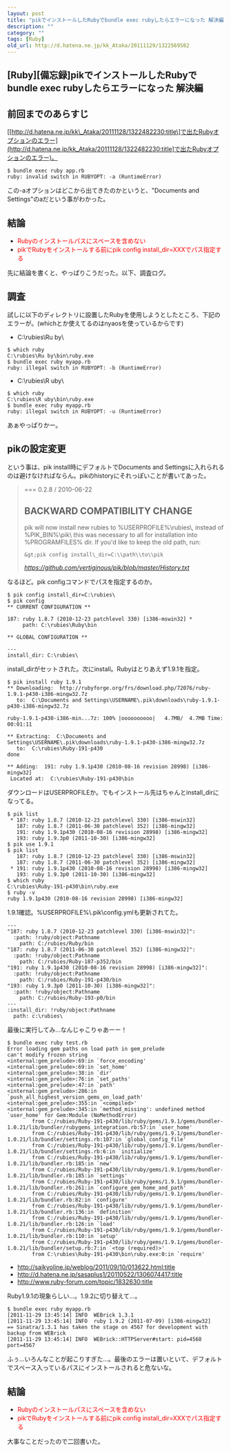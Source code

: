 ```yaml
---
layout: post
title: "pikでインストールしたRubyでbundle exec rubyしたらエラーになった 解決編"
description: ""
category: ""
tags: [Ruby]
old_url: http://d.hatena.ne.jp/kk_Ataka/20111129/1322569582
---
```


\[Ruby\]\[備忘録\]pikでインストールしたRubyでbundle exec rubyしたらエラーになった 解決編
----------------------------------------------------------------------------------------

前回までのあらすじ
------------------

\[[http://d.hatena.ne.jp/kk\_Ataka/20111128/1322482230:title\]で出たRubyオプションのエラー](http://d.hatena.ne.jp/kk_Ataka/20111128/1322482230:title]で出たRubyオプションのエラー)。

    $ bundle exec ruby app.rb
    ruby: invalid switch in RUBYOPT: -a (RuntimeError)

この-aオプションはどこから出てきたのかというと、"Documents and Settings"のaだという事がわかった。

結論
----

-   <span class="deco" style="color:#FF0000;">Rubyのインストールパスにスペースを含めない</span>
-   <span class="deco" style="color:#FF0000;">pikでRubyをインストールする前にpik config install\_dir=XXXでパス指定する</span>

先に結論を書くと、やっぱりこうだった。以下、調査ログ。

調査
----

試しに以下のディレクトリに設置したRubyを使用しようとしたところ、下記のエラーが。(whichとか使えてるのはnyaosを使っているからです)

-   C:\\rubies\\Ru by\\

<!-- -->

    $ which ruby
    C:\rubies\Ru by\bin\ruby.exe
    $ bundle exec ruby myapp.rb
    ruby: illegal switch in RUBYOPT: -b (RuntimeError)

-   C:\\rubies\\R uby\\

<!-- -->

    $ which ruby
    C:\rubies\R uby\bin\ruby.exe
    $ bundle exec ruby myapp.rb
    ruby: illegal switch in RUBYOPT: -u (RuntimeError)

あぁやっぱりかー。

pikの設定変更
-------------

という事は、pik install時にデフォルトでDocuments and Settingsに入れられるのは避けなければならん。pikのhistoryにそれっぽいことが書いてあった。

> === 0.2.8 / 2010-06-22
>
> BACKWARD COMPATIBILITY CHANGE
> -----------------------------
>
>   pik will now install new rubies to %USERPROFILE%\\rubies\\, instead of %PIK\_BIN%\\pik\\ this was necessary to all for installation into %PROGRAMFILES% dir. If you'd like to keep the old path, run:
>
>     &gt;pik config install\_dir=C:\\path\\to\\pik
>
> <cite><https://github.com/vertiginous/pik/blob/master/History.txt></cite>

なるほど。pik configコマンドでパスを指定するのか。

    $ pik config install_dir=C:\rubies\
    $ pik config
    ** CURRENT CONFIGURATION **

    187: ruby 1.8.7 (2010-12-23 patchlevel 330) [i386-mswin32] *
         path: C:\rubies\Ruby\bin

    ** GLOBAL CONFIGURATION **

    ---
    install_dir: C:\rubies\

install\_dirがセットされた。次にinstall。Rubyはとりあえず1.9.1を指定。

    $ pik install ruby 1.9.1
    ** Downloading:  http://rubyforge.org/frs/download.php/72076/ruby-1.9.1-p430-i386-mingw32.7z
       to:  C:\Documents and Settings\USERNAME\.pik\downloads\ruby-1.9.1-p430-i386-mingw32.7z

    ruby-1.9.1-p430-i386-min...7z: 100% |oooooooooo|   4.7MB/  4.7MB Time: 00:01:11

    ** Extracting:  C:\Documents and Settings\USERNAME\.pik\downloads\ruby-1.9.1-p430-i386-mingw32.7z
       to:  C:\rubies\Ruby-191-p430
    done

    ** Adding:  191: ruby 1.9.1p430 (2010-08-16 revision 28998) [i386-mingw32]
     Located at:  C:\rubies\Ruby-191-p430\bin

ダウンロードはUSERPROFILEか。でもインストール先はちゃんとinstall\_dirになってる。

    $ pik list
     * 187: ruby 1.8.7 (2010-12-23 patchlevel 330) [i386-mswin32]
       187: ruby 1.8.7 (2011-06-30 patchlevel 352) [i386-mingw32]
       191: ruby 1.9.1p430 (2010-08-16 revision 28998) [i386-mingw32]
       193: ruby 1.9.3p0 (2011-10-30) [i386-mingw32]
    $ pik use 1.9.1
    $ pik list
       187: ruby 1.8.7 (2010-12-23 patchlevel 330) [i386-mswin32]
       187: ruby 1.8.7 (2011-06-30 patchlevel 352) [i386-mingw32]
     * 191: ruby 1.9.1p430 (2010-08-16 revision 28998) [i386-mingw32]
       193: ruby 1.9.3p0 (2011-10-30) [i386-mingw32]
    $ which ruby
    C:\rubies\Ruby-191-p430\bin\ruby.exe
    $ ruby -v
    ruby 1.9.1p430 (2010-08-16 revision 28998) [i386-mingw32]

1.9.1確認。%USERPROFILE%\\.pik\\config.ymlも更新されてた。

    --- 
    "187: ruby 1.8.7 (2010-12-23 patchlevel 330) [i386-mswin32]": 
      :path: !ruby/object:Pathname 
        path: C:/rubies/Ruby/bin
    "187: ruby 1.8.7 (2011-06-30 patchlevel 352) [i386-mingw32]": 
      :path: !ruby/object:Pathname 
        path: C:/rubies/Ruby-187-p352/bin
    "191: ruby 1.9.1p430 (2010-08-16 revision 28998) [i386-mingw32]": 
      :path: !ruby/object:Pathname 
        path: C:/rubies/Ruby-191-p430/bin
    "193: ruby 1.9.3p0 (2011-10-30) [i386-mingw32]": 
      :path: !ruby/object:Pathname 
        path: C:/rubies/Ruby-193-p0/bin
    --- 
    :install_dir: !ruby/object:Pathname 
      path: c:\rubies\

最後に実行してみ…なんじゃこりゃあーー！

    $ bundle exec ruby test.rb
    Error loading gem paths on load path in gem_prelude
    can't modify frozen string
    <internal:gem_prelude>:69:in `force_encoding'
    <internal:gem_prelude>:69:in `set_home'
    <internal:gem_prelude>:38:in `dir'
    <internal:gem_prelude>:76:in `set_paths'
    <internal:gem_prelude>:47:in `path'
    <internal:gem_prelude>:286:in `push_all_highest_version_gems_on_load_path'
    <internal:gem_prelude>:355:in `<compiled>'
    <internal:gem_prelude>:345:in `method_missing': undefined method `user_home' for Gem:Module (NoMethodError)
            from C:/rubies/Ruby-191-p430/lib/ruby/gems/1.9.1/gems/bundler-1.0.21/lib/bundler/rubygems_integration.rb:57:in `user_home'
            from C:/rubies/Ruby-191-p430/lib/ruby/gems/1.9.1/gems/bundler-1.0.21/lib/bundler/settings.rb:107:in `global_config_file'
            from C:/rubies/Ruby-191-p430/lib/ruby/gems/1.9.1/gems/bundler-1.0.21/lib/bundler/settings.rb:6:in `initialize'
            from C:/rubies/Ruby-191-p430/lib/ruby/gems/1.9.1/gems/bundler-1.0.21/lib/bundler.rb:185:in `new'
            from C:/rubies/Ruby-191-p430/lib/ruby/gems/1.9.1/gems/bundler-1.0.21/lib/bundler.rb:185:in `settings'
            from C:/rubies/Ruby-191-p430/lib/ruby/gems/1.9.1/gems/bundler-1.0.21/lib/bundler.rb:261:in `configure_gem_home_and_path'
            from C:/rubies/Ruby-191-p430/lib/ruby/gems/1.9.1/gems/bundler-1.0.21/lib/bundler.rb:82:in `configure'
            from C:/rubies/Ruby-191-p430/lib/ruby/gems/1.9.1/gems/bundler-1.0.21/lib/bundler.rb:136:in `definition'
            from C:/rubies/Ruby-191-p430/lib/ruby/gems/1.9.1/gems/bundler-1.0.21/lib/bundler.rb:126:in `load'
            from C:/rubies/Ruby-191-p430/lib/ruby/gems/1.9.1/gems/bundler-1.0.21/lib/bundler.rb:110:in `setup'
            from C:/rubies/Ruby-191-p430/lib/ruby/gems/1.9.1/gems/bundler-1.0.21/lib/bundler/setup.rb:7:in `<top (required)>'
            from C:\rubies\Ruby-191-p430\bin\ruby.exe:0:in `require'

-   <http://saikyoline.jp/weblog/2011/09/10/013622.html:title>
-   <http://d.hatena.ne.jp/sasaplus1/20110522/1306074417:title>
-   <http://www.ruby-forum.com/topic/1832630:title>

Ruby1.9.1の現象らしい…。1.9.2に切り替えて…。

    $ bundle exec ruby myapp.rb
    [2011-11-29 13:45:14] INFO  WEBrick 1.3.1
    [2011-11-29 13:45:14] INFO  ruby 1.9.2 (2011-07-09) [i386-mingw32]
    == Sinatra/1.3.1 has taken the stage on 4567 for development with backup from WEBrick
    [2011-11-29 13:45:14] INFO  WEBrick::HTTPServer#start: pid=4568 port=4567

ふぅ…いろんなことが起こりすぎた…。最後のエラーは置いといて、デフォルトでスペース入っているパスにインストールされると危ないな。

結論
----

-   <span class="deco" style="color:#FF0000;">Rubyのインストールパスにスペースを含めない</span>
-   <span class="deco" style="color:#FF0000;">pikでRubyをインストールする前にpik config install\_dir=XXXでパス指定する</span>

大事なことだったので二回書いた。
